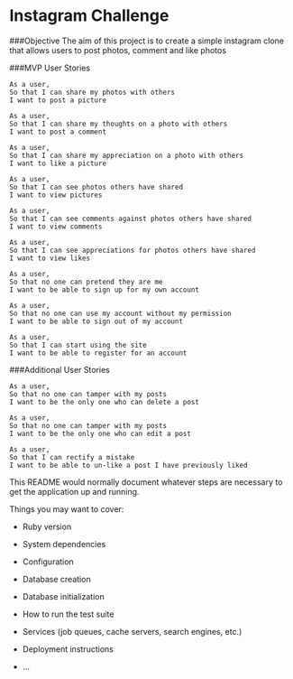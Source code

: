 # Instagram Challenge

###Objective
The aim of this project is to create a simple instagram clone that allows users to post photos, comment and like photos

###MVP User Stories

```
As a user,
So that I can share my photos with others
I want to post a picture

As a user,
So that I can share my thoughts on a photo with others
I want to post a comment

As a user,
So that I can share my appreciation on a photo with others
I want to like a picture

As a user,
So that I can see photos others have shared
I want to view pictures

As a user,
So that I can see comments against photos others have shared
I want to view comments

As a user,
So that I can see appreciations for photos others have shared
I want to view likes

As a user,
So that no one can pretend they are me
I want to be able to sign up for my own account

As a user,
So that no one can use my account without my permission
I want to be able to sign out of my account

As a user,
So that I can start using the site
I want to be able to register for an account
```


###Additional User Stories
```
As a user,
So that no one can tamper with my posts
I want to be the only one who can delete a post

As a user,
So that no one can tamper with my posts
I want to be the only one who can edit a post

As a user,
So that I can rectify a mistake
I want to be able to un-like a post I have previously liked

```

This README would normally document whatever steps are necessary to get the
application up and running.

Things you may want to cover:

* Ruby version

* System dependencies

* Configuration

* Database creation

* Database initialization

* How to run the test suite

* Services (job queues, cache servers, search engines, etc.)

* Deployment instructions

* ...
